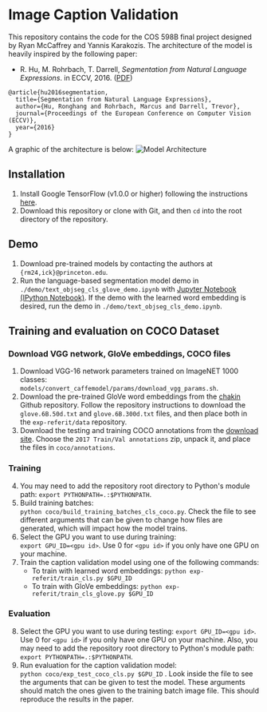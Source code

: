 # Image Caption Validation
This repository contains the code for the COS 598B final project designed by Ryan McCaffrey and Yannis Karakozis. The architecture of the model is heavily inspired by the following paper:

* R. Hu, M. Rohrbach, T. Darrell, *Segmentation from Natural Language Expressions*. in ECCV, 2016. ([PDF](http://arxiv.org/pdf/1603.06180))
```
@article{hu2016segmentation,
  title={Segmentation from Natural Language Expressions},
  author={Hu, Ronghang and Rohrbach, Marcus and Darrell, Trevor},
  journal={Proceedings of the European Conference on Computer Vision (ECCV)},
  year={2016}
}
```

A graphic of the architecture is below:
![Model Architecture](https://github.com/ryan-mccaffrey/cos598-project/images/model-architecture.png)

## Installation
1. Install Google TensorFlow (v1.0.0 or higher) following the instructions [here](https://www.tensorflow.org/install/).
2. Download this repository or clone with Git, and then `cd` into the root directory of the repository.

## Demo
1. Download pre-trained models by contacting the authors at `{rm24,ick}@princeton.edu`.
2. Run the language-based segmentation model demo in `./demo/text_objseg_cls_glove_demo.ipynb` with [Jupyter Notebook (IPython Notebook)](http://ipython.org/notebook.html). If the demo with the learned word embedding is desired, run the demo in `./demo/text_objseg_cls_demo.ipynb`.



## Training and evaluation on COCO Dataset

### Download VGG network, GloVe embeddings, COCO files
1. Download VGG-16 network parameters trained on ImageNET 1000 classes:  
`models/convert_caffemodel/params/download_vgg_params.sh`.
2. Download the pre-trained GloVe word embeddings from the [chakin](https://github.com/chakki-works/chakin) Github repository. Follow the repository instructions to download the `glove.6B.50d.txt` and `glove.6B.300d.txt` files, and then place both in the `exp-referit/data` repository.
3. Download the testing and training COCO annotations from the [download site](http://cocodataset.org/#download). Choose the `2017 Train/Val annotations` zip, unpack it, and place the files in `coco/annotations`.

### Training
4. You may need to add the repository root directory to Python's module path: `export PYTHONPATH=.:$PYTHONPATH`.
5. Build training batches:  
`python coco/build_training_batches_cls_coco.py`. Check the file to see different arguments that can be given to change how files are generated, which will impact how the model trains.
6. Select the GPU you want to use during training:  
`export GPU_ID=<gpu id>`. Use 0 for `<gpu id>` if you only have one GPU on your machine.
7. Train the caption validation model using one of the following commands:  
    * To train with learned word embeddings:
`python exp-referit/train_cls.py $GPU_ID`
    * To train with GloVe embeddings: `python exp-referit/train_cls_glove.py $GPU_ID`


### Evaluation
8. Select the GPU you want to use during testing: `export GPU_ID=<gpu id>`. Use 0 for `<gpu id>` if you only have one GPU on your machine. Also, you may need to add the repository root directory to Python's module path: `export PYTHONPATH=.:$PYTHONPATH`.
9. Run evaluation for the caption validation model:  
`python coco/exp_test_coco_cls.py $GPU_ID`  .
Look inside the file to see the arguments that can be given to test the model. These arguments should match the ones given to the training batch image file. This should reproduce the results in the paper.
